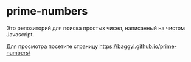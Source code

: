 # prime-numbers
Это репозиторий для поиска простых чисел, написанный на чистом Javascript.

Для просмотра посетите страницу https://baggyl.github.io/prime-numbers/
